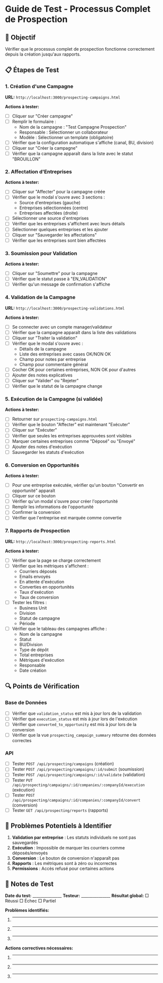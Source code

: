 # Guide de Test - Processus Complet de Prospection

## 🎯 Objectif
Vérifier que le processus complet de prospection fonctionne correctement depuis la création jusqu'aux rapports.

## 📋 Étapes de Test

### 1. **Création d'une Campagne** 
**URL:** `http://localhost:3000/prospecting-campaigns.html`

**Actions à tester:**
- [ ] Cliquer sur "Créer campagne"
- [ ] Remplir le formulaire :
  - Nom de la campagne : "Test Campagne Prospection"
  - Responsable : Sélectionner un collaborateur
  - Modèle : Sélectionner un template (obligatoire)
- [ ] Vérifier que la configuration automatique s'affiche (canal, BU, division)
- [ ] Cliquer sur "Créer la campagne"
- [ ] Vérifier que la campagne apparaît dans la liste avec le statut "BROUILLON"

### 2. **Affectation d'Entreprises**
**Actions à tester:**
- [ ] Cliquer sur "Affecter" pour la campagne créée
- [ ] Vérifier que le modal s'ouvre avec 3 sections :
  - Source d'entreprises (gauche)
  - Entreprises sélectionnées (centre)
  - Entreprises affectées (droite)
- [ ] Sélectionner une source d'entreprises
- [ ] Vérifier que les entreprises s'affichent avec leurs détails
- [ ] Sélectionner quelques entreprises et les ajouter
- [ ] Cliquer sur "Sauvegarder les affectations"
- [ ] Vérifier que les entreprises sont bien affectées

### 3. **Soumission pour Validation**
**Actions à tester:**
- [ ] Cliquer sur "Soumettre" pour la campagne
- [ ] Vérifier que le statut passe à "EN_VALIDATION"
- [ ] Vérifier qu'un message de confirmation s'affiche

### 4. **Validation de la Campagne**
**URL:** `http://localhost:3000/prospecting-validations.html`

**Actions à tester:**
- [ ] Se connecter avec un compte manager/validateur
- [ ] Vérifier que la campagne apparaît dans la liste des validations
- [ ] Cliquer sur "Traiter la validation"
- [ ] Vérifier que le modal s'ouvre avec :
  - Détails de la campagne
  - Liste des entreprises avec cases OK/NON OK
  - Champ pour notes par entreprise
  - Champ pour commentaire général
- [ ] Cocher OK pour certaines entreprises, NON OK pour d'autres
- [ ] Ajouter des notes explicatives
- [ ] Cliquer sur "Valider" ou "Rejeter"
- [ ] Vérifier que le statut de la campagne change

### 5. **Exécution de la Campagne** (si validée)
**Actions à tester:**
- [ ] Retourner sur `prospecting-campaigns.html`
- [ ] Vérifier que le bouton "Affecter" est maintenant "Exécuter"
- [ ] Cliquer sur "Exécuter"
- [ ] Vérifier que seules les entreprises approuvées sont visibles
- [ ] Marquer certaines entreprises comme "Déposé" ou "Envoyé"
- [ ] Ajouter des notes d'exécution
- [ ] Sauvegarder les statuts d'exécution

### 6. **Conversion en Opportunités**
**Actions à tester:**
- [ ] Pour une entreprise exécutée, vérifier qu'un bouton "Convertir en opportunité" apparaît
- [ ] Cliquer sur ce bouton
- [ ] Vérifier qu'un modal s'ouvre pour créer l'opportunité
- [ ] Remplir les informations de l'opportunité
- [ ] Confirmer la conversion
- [ ] Vérifier que l'entreprise est marquée comme convertie

### 7. **Rapports de Prospection**
**URL:** `http://localhost:3000/prospecting-reports.html`

**Actions à tester:**
- [ ] Vérifier que la page se charge correctement
- [ ] Vérifier que les métriques s'affichent :
  - Courriers déposés
  - Emails envoyés
  - En attente d'exécution
  - Converties en opportunités
  - Taux d'exécution
  - Taux de conversion
- [ ] Tester les filtres :
  - Business Unit
  - Division
  - Statut de campagne
  - Période
- [ ] Vérifier que le tableau des campagnes affiche :
  - Nom de la campagne
  - Statut
  - BU/Division
  - Type de dépôt
  - Total entreprises
  - Métriques d'exécution
  - Responsable
  - Date création

## 🔍 Points de Vérification

### Base de Données
- [ ] Vérifier que `validation_status` est mis à jour lors de la validation
- [ ] Vérifier que `execution_status` est mis à jour lors de l'exécution
- [ ] Vérifier que `converted_to_opportunity` est mis à jour lors de la conversion
- [ ] Vérifier que la vue `prospecting_campaign_summary` retourne des données correctes

### API
- [ ] Tester `POST /api/prospecting/campaigns` (création)
- [ ] Tester `POST /api/prospecting/campaigns/:id/submit` (soumission)
- [ ] Tester `POST /api/prospecting/campaigns/:id/validate` (validation)
- [ ] Tester `PUT /api/prospecting/campaigns/:id/companies/:companyId/execution` (exécution)
- [ ] Tester `POST /api/prospecting/campaigns/:id/companies/:companyId/convert` (conversion)
- [ ] Tester `GET /api/prospecting/reports` (rapports)

## 🚨 Problèmes Potentiels à Identifier

1. **Validation par entreprise** : Les statuts individuels ne sont pas sauvegardés
2. **Exécution** : Impossible de marquer les courriers comme déposés/envoyés
3. **Conversion** : Le bouton de conversion n'apparaît pas
4. **Rapports** : Les métriques sont à zéro ou incorrectes
5. **Permissions** : Accès refusé pour certaines actions

## 📝 Notes de Test

**Date du test:** _______________
**Testeur:** _______________
**Résultat global:** □ Réussi □ Échec □ Partiel

**Problèmes identifiés:**
1. _________________________________
2. _________________________________
3. _________________________________

**Actions correctives nécessaires:**
1. _________________________________
2. _________________________________
3. _________________________________
